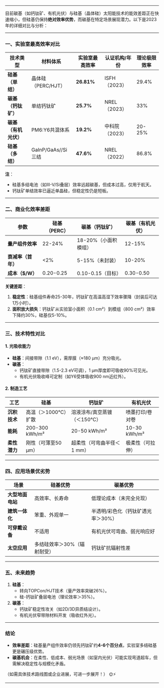 
---

目前碳基（如钙钛矿、有机光伏）与硅基（晶体硅）太阳能技术的能效差距正在快速缩小，但硅基仍保持**绝对效率优势**，而碳基在特定场景展现潜力。以下是2023年的详细对比与分析：

---

### ​**一、实验室最高效率对比**​

|​**技术类型**​|材料体系|实验室最高效率|认证机构/年份|理论极限效率|
|---|---|---|---|---|
|​**硅基（单结）​**​|晶体硅（PERC/HJT）|​**26.81%​**​|ISFH（2023）|29.4%|
|​**碳基（钙钛矿）​**​|单结钙钛矿|​**25.7%​**​|NREL（2023）|33%|
|​**碳基（有机光伏）​**​|PM6:Y6共混体系|​**19.2%​**​|中科院（2023）|20-25%|
|​**硅基（多结）​**​|GaInP/GaAs//Si三结|​**47.6%​**​|NREL（2022）|86.8%|

​**注**​：

- 硅基多结电池（如III-V/Si叠层）效率远超碳基，但成本过高，仅用于航天。
- 钙钛矿单结效率已逼近单晶硅，但稳定性仍是短板。

---

### ​**二、商业化效率差距**​

|​**参数**​|硅基（PERC）|碳基（钙钛矿）|碳基（有机光伏）|
|---|---|---|---|
|​**量产组件效率**​|22-24%|18-20%（小面积模组）|12-15%|
|​**衰减率（首年）​**|<2%|5-15%（未封装）|10-20%|
|​**成本（$/W）​**​|0.20-0.25|0.10-0.15（目标）|0.30-0.50|

​**关键差距**​：

1. ​**稳定性**​：硅基组件寿命25-30年，钙钛矿在高温高湿下效率骤降（封装后可达1万小时）。
2. ​**面积放大损失**​：钙钛矿从实验室小面积（0.1 cm²）到模组（800 cm²）效率下降约30%，硅基仅5-10%。

---

### ​**三、技术特性对比**​

#### ​**1. 光吸收能力**​

- ​**硅基**​：间接带隙（1.1 eV），需厚膜（≈180 μm）充分吸光。
- ​**碳基**​：
    - 钙钛矿直接带隙（1.5-2.3 eV可调），1 μm厚度即可吸收90%可见光。
    - 有机光伏吸收峰可定制（如Y6受体吸收900 nm近红外）。

#### ​**2. 制造工艺**​

|​**工艺**​|硅基|钙钛矿|有机光伏|
|---|---|---|---|
|​**沉积技术**​|高温（＞1000℃）扩散|溶液涂布/真空蒸镀（＜150℃）|喷墨打印/卷对卷|
|​**能耗**​|200-300 kWh/m²|20-50 kWh/m²|10-30 kWh/m²|
|​**柔性潜力**​|刚性（可薄至50 μm）|超柔性（可弯曲半径＜1 mm）|极柔性（可拉伸）|

---

### ​**四、应用场景优劣势**​

|​**场景**​|硅基优势|碳基优势|
|---|---|---|
|​**大型地面电站**​|高效率、长寿命|低理论成本（未完全兑现）|
|​**建筑一体化**​|笨重、外观单一|半透明/彩色化（钙钛矿透光率＞30%）|
|​**可穿戴设备**​|不适用|有机光伏可弯曲、弱光响应好|
|​**太空应用**​|多结硅效率＞30%（辐射耐受）|钙钛矿抗辐射性差|

---

### ​**五、未来趋势**​

1. ​**硅基**​：
    - 转向TOPCon/HJT技术（量产效率突破26%）。
    - 硅-钙钛矿叠层电池（理论效率＞35%）。
2. ​**碳基**​：
    - 钙钛矿稳定性攻关（如2D/3D异质结设计）。
    - 有机光伏窄带隙材料开发（吸收红外光）。

---

### ​**结论**​

- ​**效率差距**​：硅基量产组件效率仍领先钙钛矿约**4-6个百分点**，实验室多结硅基更是碾压级优势。
- ​**碳基机会**​：在柔性、低成本、弱光场景（如室内光伏）可能实现弯道超车，但需解决稳定性与规模化矛盾。

（如需具体技术路线图或企业进展，可进一步展开！） 🌞⚡

---

